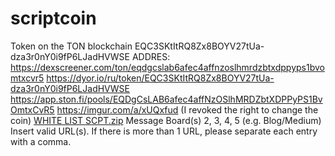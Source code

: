# scriptcoin
Token on the TON blockchain
EQC3SKtItRQ8Zx8BOYV27tUa-dza3r0nY0i9fP6LJadHVWSE ADDRES:
https://dexscreener.com/ton/eqdgcslab6afec4affnzoslhmrdzbtxdppyps1bvomtxcvr5
https://dyor.io/ru/token/EQC3SKtItRQ8Zx8BOYV27tUa-dza3r0nY0i9fP6LJadHVWSE
https://app.ston.fi/pools/EQDgCsLAB6afec4affNzOSlhMRDZbtXDPPyPS1BvOmtxCvR5
https://imgur.com/a/xUQxfud (I revoked the right to change the coin)
[WHITE LIST SCPT.zip](https://github.com/user-attachments/files/18617915/WHITE.LIST.SCPT.zip)
Message Board(s) 2, 3, 4, 5 (e.g. Blog/Medium)
Insert valid URL(s). If there is more than 1 URL, please separate each entry with a comma.
